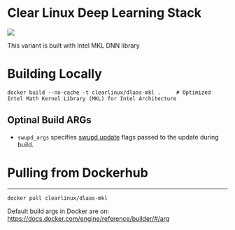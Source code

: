# Clear Linux Deep Learning Stack
[![](https://images.microbadger.com/badges/image/clearlinux/dlaas-mkl.svg)](http://microbadger.com/images/clearlinux/dlaas-mkl "Get your own image badge on microbadger.com")

This variant is built with Intel MKL DNN library

# Building Locally

```
docker build --no-cache -t clearlinux/dlaas-mkl .     # Optimized Intel Math Kernel Library (MKL) for Intel Architecture
```

## Optinal Build ARGs

* `swupd_args` specifies
  [swupd update](https://clearlinux.org/documentation/clear-linux/guides/maintenance/swupd-guide#perform-a-manual-update)
  flags passed to the update during build.

# Pulling from Dockerhub
---------------------------

```
docker pull clearlinux/dlaas-mkl
```

Default build args in Docker are on: https://docs.docker.com/engine/reference/builder/#/arg
